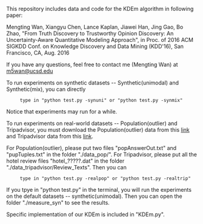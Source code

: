 This repository includes data and code for the KDEm algorithm in following paper:

Mengting Wan, Xiangyu Chen, Lance Kaplan, Jiawei Han, Jing Gao, Bo Zhao, "From Truth Discovery to Trustworthy Opinion Discovery: An Uncertainty-Aware Quantitative Modeling Approach", in Proc. of 2016 ACM SIGKDD Conf. on Knowledge Discovery and Data Mining (KDD'16), San Francisco, CA, Aug. 2016

If you have any questions, feel free to contact me (Mengting Wan) at m5wan@ucsd.edu

To run experiments on synthetic datasets -- Synthetic(unimodal) and Synthetic(mix), you can directly 

         type in "python test.py -synuni" or "python test.py -synmix"

Notice that experiments may run for a while.

To run experiments on real-world datasets -- Population(outlier) and Tripadvisor, you must download the Population(outlier) data from this [link](http://cogcomp.cs.illinois.edu/page/resource_view/16) and Tripadvisor data from this [link](http://times.cs.uiuc.edu/~wang296/Data/).

For Population(outlier), please put two files "popAnswerOut.txt" and "pupTuples.txt" in the folder "./data\_pop/". For Tripadvisor, please put all the hotel review files "hotel\_?????.dat" in the folder "./data\_tripadvisor/Review\_Texts". Then you can

         type in "python test.py -realpop" or "python test.py -realtrip"

If you tpye in "python test.py" in the terminal, you will run the experiments on the default datasets -- synthetic(unimodal). Then you can open the folder "./measure_syn" to see the results.

Specific implementation of our KDEm is included in "KDEm.py".
